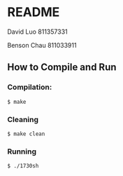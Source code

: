 # README
David Luo
811357331

Benson Chau
811033911

## How to Compile and Run

### Compilation:
```
$ make
```

### Cleaning
```
$ make clean
```

### Running
```
$ ./1730sh
```
